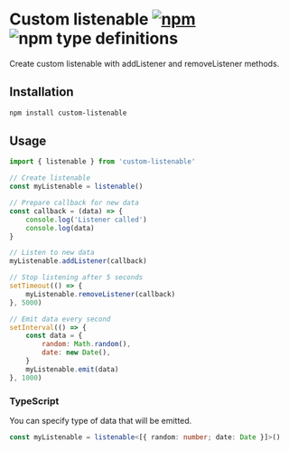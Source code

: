 # Custom listenable [![npm](https://img.shields.io/npm/v/custom-listenable.svg)](https://www.npmjs.com/package/custom-listenable) ![npm type definitions](https://img.shields.io/npm/types/custom-listenable.svg)

Create custom listenable with addListener and removeListener methods.

## Installation

```bash
npm install custom-listenable
```

## Usage

```js
import { listenable } from 'custom-listenable'

// Create listenable
const myListenable = listenable()

// Prepare callback for new data
const callback = (data) => {
	console.log('Listener called')
	console.log(data)
}

// Listen to new data
myListenable.addListener(callback)

// Stop listening after 5 seconds
setTimeout(() => {
	myListenable.removeListener(callback)
}, 5000)

// Emit data every second
setInterval(() => {
	const data = {
		random: Math.random(),
		date: new Date(),
	}
	myListenable.emit(data)
}, 1000)
```

### TypeScript

You can specify type of data that will be emitted.

```ts
const myListenable = listenable<[{ random: number; date: Date }]>()
```
